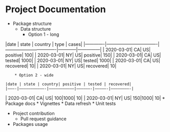 # Project  Documentation

* Package structure
	* Data structure
		* Option 1 - long
		
|date   | state | country | type | cases|
|————-|———————————-|———————————-|————|—————|
| 2020-03-01| CA| US| positive| 100|
| 2020-03-01| NY| US| positive| 150|
| 2020-03-01| CA| US| tested| 1000|
| 2020-03-01| NY| US| tested| 1000|
| 2020-03-01| CA| US| recovered| 10|
| 2020-03-01| NY| US| recovered| 10|
		
		* Option 2 - wide
		
	|date | state | country| positive | tested | recovered|
	|———-|———————————-|———————————|——————-|—————-|————————-|
| 2020-03-01| CA| US| 100|1000| 10|
| 2020-03-01| NY| US| 150|1000| 10|
	* Package docs
	* Vignettes
	* Data refresh
        * Unit tests
* Project contribution
	* Pull request guidance 
* Packages usage
